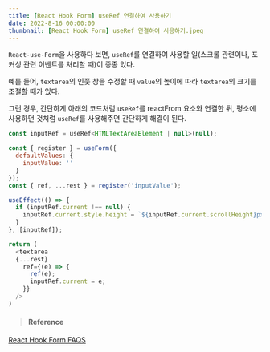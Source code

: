 ```yaml
---
title: [React Hook Form] useRef 연결하여 사용하기
date: 2022-8-16 00:00:00
thumbnail: [React Hook Form] useRef 연결하여 사용하기.jpeg
---
```


`React-use-Form`을 사용하다 보면, `useRef`를 연결하여 사용할 일(스크롤 관련이나, 포커싱 관련 이벤트를 처리할 때)이 종종 있다.

예를 들어, `textarea`의 인풋 창을 수정할 때 `value`의 높이에 따라 `textarea`의 크기를 조절할 때가 있다.

그런 경우, 간단하게 아래의 코드처럼 `useRef`를 reactFrom 요소와 연결한 뒤, 평소에 사용하던 것처럼 `useRef`를 사용해주면 간단하게 해결이 된다.

```js
const inputRef = useRef<HTMLTextAreaElement | null>(null);

const { register } = useForm({
  defaultValues: {
    inputValue: ''
  }
});
const { ref, ...rest } = register('inputValue');

useEffect(() => {
  if (inputRef.current !== null) {
    inputRef.current.style.height = `${inputRef.current.scrollHeight}px`;
  }
}, [inputRef]);

```
```js
return (
  <textarea
  {...rest}
    ref={(e) => {
      ref(e);
      inputRef.current = e;
    }}
  />
)
```

>#### Reference
[React Hook Form FAQS](https://react-hook-form.com/faqs#question5)

